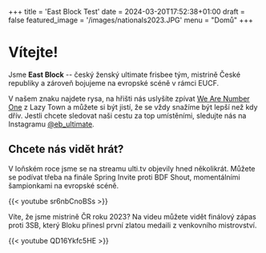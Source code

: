 +++
title = 'East Block Test'
date = 2024-03-20T17:52:38+01:00
draft = false
featured_image = '/images/nationals2023.JPG'
menu = "Domů"
+++

<!-- # East Block Test Website -->

# Vítejte!

Jsme **East Block** -- český ženský ultimate frisbee tým, mistrině České republiky a zároveň bojujeme na evropské scéně v rámci EUCF.

V našem znaku najdete rysa, na hřišti nás uslyšíte zpívat [We Are Number One](https://www.youtube.com/watch?v=PfYnvDL0Qcw) z Lazy Town a můžete si být jistí, že se vždy snažíme být lepší než kdy dřív. Jestli chcete sledovat naši cestu za top umístěními, sledujte nás na Instagramu [@eb_ultimate](www.instagram.com/eb_ultimate).

## Chcete nás vidět hrát?

V loňském roce jsme se na streamu ulti.tv objevily hned několikrát. Můžete se podívat třeba na finále Spring Invite proti BDF Shout, momentálními šampionkami na evropské scéně.

{{< youtube sr6nbCnoBSs >}}

Víte, že jsme mistrině ČR roku 2023? Na videu můžete vidět finálový zápas proti 3SB, který Bloku přinesl první zlatou medaili z venkovního mistrovství.

{{< youtube QD16Ykfc5HE >}}